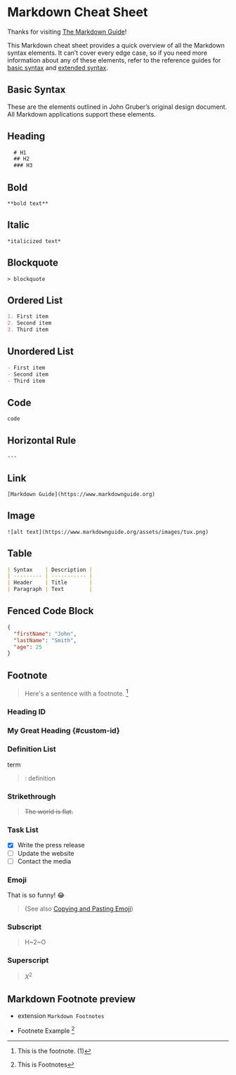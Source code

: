 # Markdown Cheat Sheet

Thanks for visiting [The Markdown Guide](https://www.markdownguide.org)!

This Markdown cheat sheet provides a quick overview of all the Markdown syntax elements. It can’t cover every edge case, so if you need more information about any of these elements, refer to the reference guides for [basic syntax](https://www.markdownguide.org/basic-syntax) and [extended syntax](https://www.markdownguide.org/extended-syntax).

## Basic Syntax

These are the elements outlined in John Gruber’s original design document. All Markdown applications support these elements.

## Heading

```markdown
  # H1
  ## H2
  ### H3
```

## Bold

`**bold text**`

## Italic

`*italicized text*`

## Blockquote

`> blockquote`

## Ordered List

```markdown
1. First item
2. Second item
3. Third item
```

## Unordered List

```markdown
- First item
- Second item
- Third item
```

## Code

`code`

## Horizontal Rule

`---`

## Link

`[Markdown Guide](https://www.markdownguide.org)`

## Image

`![alt text](https://www.markdownguide.org/assets/images/tux.png)`

## Table

```markdown
| Syntax    | Description |
| --------- | ----------- |
| Header    | Title       |
| Paragraph | Text        |
```

## Fenced Code Block

```json
{
  "firstName": "John",
  "lastName": "Smith",
  "age": 25
}
```

## Footnote

> Here's a sentence with a footnote. [^1]

[^1]: This is the footnote. (1)

### Heading ID

### My Great Heading {#custom-id}

### Definition List

term
> : definition

### Strikethrough

> ~~The world is flat.~~

### Task List

- [x] Write the press release
- [ ] Update the website
- [ ] Contact the media

### Emoji

That is so funny! :joy:

> (See also [Copying and Pasting Emoji](https://www.markdownguide.org/extended-syntax/#copying-and-pasting-emoji))  

### Subscript

> H~2~O  

### Superscript

> $X^2$  

## Markdown Footnote preview

- extension `Markdown Footnotes`

- Footnete Example [^example]

[^example]: This is Footnotes
